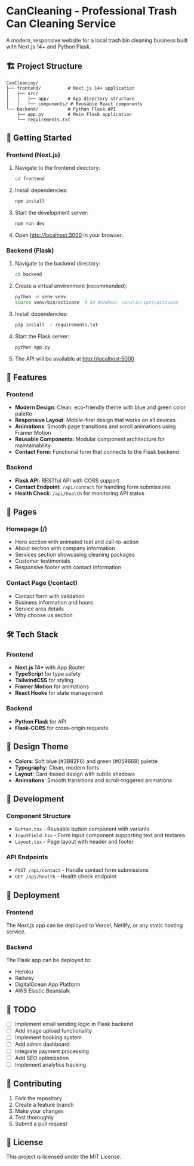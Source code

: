 # CanCleaning - Professional Trash Can Cleaning Service

A modern, responsive website for a local trash bin cleaning business built with Next.js 14+ and Python Flask.

## 🏗️ Project Structure

```
CanCleaning/
├── frontend/          # Next.js 14+ application
│   ├── src/
│   │   ├── app/       # App directory structure
│   │   └── components/ # Reusable React components
└── backend/           # Python Flask API
    ├── app.py         # Main Flask application
    └── requirements.txt
```

## 🚀 Getting Started

### Frontend (Next.js)

1. Navigate to the frontend directory:
   ```bash
   cd frontend
   ```

2. Install dependencies:
   ```bash
   npm install
   ```

3. Start the development server:
   ```bash
   npm run dev
   ```

4. Open [http://localhost:3000](http://localhost:3000) in your browser.

### Backend (Flask)

1. Navigate to the backend directory:
   ```bash
   cd backend
   ```

2. Create a virtual environment (recommended):
   ```bash
   python -m venv venv
   source venv/bin/activate  # On Windows: venv\Scripts\activate
   ```

3. Install dependencies:
   ```bash
   pip install -r requirements.txt
   ```

4. Start the Flask server:
   ```bash
   python app.py
   ```

5. The API will be available at [http://localhost:5000](http://localhost:5000)

## 🎨 Features

### Frontend
- **Modern Design**: Clean, eco-friendly theme with blue and green color palette
- **Responsive Layout**: Mobile-first design that works on all devices
- **Animations**: Smooth page transitions and scroll animations using Framer Motion
- **Reusable Components**: Modular component architecture for maintainability
- **Contact Form**: Functional form that connects to the Flask backend

### Backend
- **Flask API**: RESTful API with CORS support
- **Contact Endpoint**: `/api/contact` for handling form submissions
- **Health Check**: `/api/health` for monitoring API status

## 📄 Pages

### Homepage (/)
- Hero section with animated text and call-to-action
- About section with company information
- Services section showcasing cleaning packages
- Customer testimonials
- Responsive footer with contact information

### Contact Page (/contact)
- Contact form with validation
- Business information and hours
- Service area details
- Why choose us section

## 🛠️ Tech Stack

### Frontend
- **Next.js 14+** with App Router
- **TypeScript** for type safety
- **TailwindCSS** for styling
- **Framer Motion** for animations
- **React Hooks** for state management

### Backend
- **Python Flask** for API
- **Flask-CORS** for cross-origin requests

## 🎯 Design Theme

- **Colors**: Soft blue (#3B82F6) and green (#059669) palette
- **Typography**: Clean, modern fonts
- **Layout**: Card-based design with subtle shadows
- **Animations**: Smooth transitions and scroll-triggered animations

## 🔧 Development

### Component Structure
- `Button.tsx` - Reusable button component with variants
- `InputField.tsx` - Form input component supporting text and textarea
- `Layout.tsx` - Page layout with header and footer

### API Endpoints
- `POST /api/contact` - Handle contact form submissions
- `GET /api/health` - Health check endpoint

## 🚀 Deployment

### Frontend
The Next.js app can be deployed to Vercel, Netlify, or any static hosting service.

### Backend
The Flask app can be deployed to:
- Heroku
- Railway
- DigitalOcean App Platform
- AWS Elastic Beanstalk

## 📝 TODO

- [ ] Implement email sending logic in Flask backend
- [ ] Add image upload functionality
- [ ] Implement booking system
- [ ] Add admin dashboard
- [ ] Integrate payment processing
- [ ] Add SEO optimization
- [ ] Implement analytics tracking

## 🤝 Contributing

1. Fork the repository
2. Create a feature branch
3. Make your changes
4. Test thoroughly
5. Submit a pull request

## 📄 License

This project is licensed under the MIT License. 